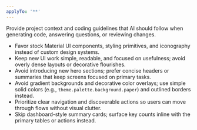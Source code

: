 ```yaml
---
applyTo: '**'
---
```

Provide project context and coding guidelines that AI should follow when generating code, answering questions, or reviewing changes.

- Favor stock Material UI components, styling primitives, and iconography instead of custom design systems.
- Keep new UI work simple, readable, and focused on usefulness; avoid overly dense layouts or decorative flourishes.
- Avoid introducing new hero sections; prefer concise headers or summaries that keep screens focused on primary tasks.
- Avoid gradient backgrounds and decorative color overlays; use simple solid colors (e.g., `theme.palette.background.paper`) and outlined borders instead.
- Prioritize clear navigation and discoverable actions so users can move through flows without visual clutter.
- Skip dashboard-style summary cards; surface key counts inline with the primary tables or actions instead.


